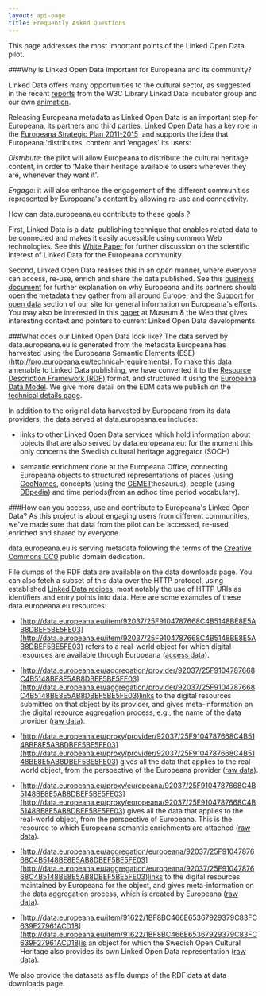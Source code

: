 ```yaml
---
layout: api-page
title: Frequently Asked Questions
---
```

This page addresses the most important points of the Linked Open Data pilot.


###Why is Linked Open Data important for Europeana and its community?

Linked Data offers many opportunities to the cultural sector, as suggested in the recent [reports](href="http://www.w3.org/News/2011.html#entry-9239) from the W3C Library Linked Data incubator group and our own [animation](http://vimeo.com/36752317).

Releasing Europeana metadata as Linked Open Data is an important step for Europeana, its partners and third parties. Linked Open Data has a key role in the [Europeana Strategic Plan 2011-2015](http://pro.europeana.eu/c/document_library/get_file?uuid=c4f19464-7504-44db-ac1e-3ddb78c922d7&amp;groupId=10602)&nbsp; and supports the idea that Europeana 'distributes' content and 'engages' its users:

*Distribute*: the pilot will allow Europeana to distribute the cultural heritage content, in order to ‘Make their heritage available to users wherever they are, whenever they want it'.

*Engage*: it will also enhance the engagement of the different communities represented by Europeana's content by allowing re-use and connectivity.

How can data.europeana.eu contribute to these goals ?

First, Linked Data is a data-publishing technique that enables related data to be connected and makes it easily accessible using common Web technologies. See this [White Paper](http://pro.europeana.eu/c/document_library/get_file?uuid=cb417911-1ee0-473b-8840-bd7c6e9c93ae&groupId=10602) for further discussion on the scientific interest of Linked Data for the Europeana community.

Second, Linked Open Data realises this in an <i>open</i> manner, where everyone can access, re-use, enrich and share the data published. See this [business document](http://pro.europeana.eu/c/document_library/get_file?uuid=374c381f-a48b-4cf0-bbde-172cf03672a2&groupId=10602) for further explanation on why Europeana and its partners should open the metadata they gather from all around Europe, and the [Support for open data](http://pro.europeana.eu/support-for-open-data) section of our site for general information on Europeana's efforts. You may also be interested in this [paper](http://www.museumsandtheweb.com/mw2012/papers/sharing_cultural_heritage_the_linked_open_data) at Museum &amp; the Web that gives interesting context and pointers to current Linked Open Data developments.

###What does our Linked Open Data look like?
The data served by data.europeana.eu is generated from the metadata Europeana has harvested using the Europeana Semantic Elements (ESE)(http://pro.europeana.eu/technical-requirements)</a>. To make this data amenable to Linked Data publishing, we have converted it to the [Resource Description Framework (RDF)](http://en.wikipedia.org/wiki/Resource_Description_Framework) format, and structured it using the [Europeana Data Model](http://pro.europeana.eu/edm-documentation). We give more detail on the EDM data we publish on the [technical details page](http://pro.europeana.eu/technical-requirements).

In addition to the original data harvested by Europeana from its data providers, the data served at data.europeana.eu includes:

* links to other Linked Open Data services which hold information about objects that are also served by data.europeana.eu: for the moment this only concerns the Swedish cultural heritage aggregator (SOCH)
	
* semantic enrichment done at the Europeana Office, connecting Europeana objects to structured representations of places (using [GeoNames](http://geonames.org), concepts (using the [GEMET](http://www.eionet.europa.eu/gemet)thesaurus), people (using [DBpedia](http://dbpedia.org)) and time periods(from an adhoc time period vocabulary).
</ul>

###How can you access, use and contribute to Europeana's Linked Open Data?
As this project is about engaging users from different communities, we&#39;ve made sure that data from the pilot can be accessed, re-used, enriched and shared by everyone.

data.europeana.eu is serving metadata following the terms of the [Creative Commons CC0](http://creativecommons.org/publicdomain/zero/1.0/) public domain dedication.

File dumps of the RDF data are available on the data downloads</a> page. You can also fetch a subset of this data over the HTTP protocol, using established [Linked Data recipes](http://www.w3.org/TR/cooluris/), most notably the use of HTTP URIs as identifiers and entry points into data. Here are some examples of these data.europeana.eu resources:

* [http://data.europeana.eu/item/92037/25F9104787668C4B5148BE8E5AB8DBEF5BE5FE03](http://data.europeana.eu/item/92037/25F9104787668C4B5148BE8E5AB8DBEF5BE5FE03) refers to a real-world object for which digital resources are available through Europeana ([access data](http://www.w3.org/RDF/Validator/ARPServlet?URI=http%3A%2F%2Fdata.europeana.eu%2Fdata%2Fitem%2F92037%2F25F9104787668C4B5148BE8E5AB8DBEF5BE5FE03)).

* [http://data.europeana.eu/aggregation/provider/92037/25F9104787668C4B5148BE8E5AB8DBEF5BE5FE03](http://data.europeana.eu/aggregation/provider/92037/25F9104787668C4B5148BE8E5AB8DBEF5BE5FE03)links to the digital resources submitted on that object by its provider, and gives meta-information on the digital resource aggregation process, e.g., the name of the data provider ([raw data](http://www.w3.org/RDF/Validator/ARPServlet?URI=http%3A%2F%2Fdata.europeana.eu%2Fdata%2Faggregation%2Fprovider%2F92037%2F25F9104787668C4B5148BE8E5AB8DBEF5BE5FE03)).

* [http://data.europeana.eu/proxy/provider/92037/25F9104787668C4B5148BE8E5AB8DBEF5BE5FE03](http://data.europeana.eu/proxy/provider/92037/25F9104787668C4B5148BE8E5AB8DBEF5BE5FE03) gives all the data that applies to the real-world object, from the perspective of the Europeana provider ([raw data](http://www.w3.org/RDF/Validator/ARPServlet?URI=http%3A%2F%2Fdata.europeana.eu%2Fdata%2Fproxy%2Fprovider%2F92037%2F25F9104787668C4B5148BE8E5AB8DBEF5BE5FE03)).

* [http://data.europeana.eu/proxy/europeana/92037/25F9104787668C4B5148BE8E5AB8DBEF5BE5FE03](http://data.europeana.eu/proxy/europeana/92037/25F9104787668C4B5148BE8E5AB8DBEF5BE5FE03) gives all the data that applies to the real-world object, from the perspective of Europeana. This is the resource to which Europeana semantic enrichments are attached ([raw data](http://www.w3.org/RDF/Validator/ARPServlet?URI=http%3A%2F%2Fdata.europeana.eu%2Fdata%2Fproxy%2Feuropeana%2F92037%2F25F9104787668C4B5148BE8E5AB8DBEF5BE5FE03)).

* [http://data.europeana.eu/aggregation/europeana/92037/25F9104787668C4B5148BE8E5AB8DBEF5BE5FE03](http://data.europeana.eu/aggregation/europeana/92037/25F9104787668C4B5148BE8E5AB8DBEF5BE5FE03)links to the digital resources maintained by Europeana for the object, and gives meta-information on the data aggregation process, which is created by Europeana ([raw data](http://www.w3.org/RDF/Validator/ARPServlet?URI=http%3A%2F%2Fdata.europeana.eu%2Fdata%2Faggregation%2Feuropeana%2F92037%2F25F9104787668C4B5148BE8E5AB8DBEF5BE5FE03)).

* [http://data.europeana.eu/item/91622/1BF8BC466E65367929379C83FC639F27961ACD18](http://data.europeana.eu/item/91622/1BF8BC466E65367929379C83FC639F27961ACD18)is an object for which the Swedish Open Cultural Heritage also provides its own Linked Open Data representation ([raw data](http://www.w3.org/RDF/Validator/ARPServlet?URI=http%3A%2F%2Fdata.europeana.eu%2Fdata%2Fitem%2F91622%2F1BF8BC466E65367929379C83FC639F27961ACD18)).

We also provide the datasets as file dumps of the RDF data at data downloads page.


